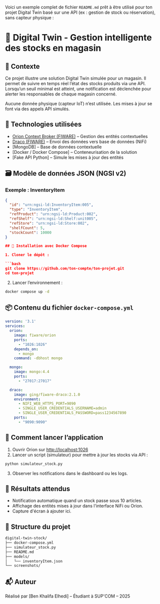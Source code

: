 Voici un exemple complet de fichier `README.md` prêt à être utilisé pour ton projet Digital Twin basé sur une API (ex : gestion de stock ou réservation), sans capteur physique :

# 🧠 Digital Twin - Gestion intelligente des stocks en magasin

## 📝 Contexte

Ce projet illustre une solution Digital Twin simulée pour un magasin. Il permet de suivre en temps réel l’état des stocks produits via une API. Lorsqu’un seuil minimal est atteint, une notification est déclenchée pour alerter les responsables de chaque magasin concerné.

Aucune donnée physique (capteur IoT) n’est utilisée. Les mises à jour se font via des appels API simulés.

## 🧩 Technologies utilisées

- [Orion Context Broker (FIWARE)](https://fiware-orion.readthedocs.io/) – Gestion des entités contextuelles
- [Draco (FIWARE)](https://fiware-draco.readthedocs.io/) – Envoi des données vers base de données (NiFi)
- [MongoDB] – Base de données contextuelle
- [Docker / Docker Compose] – Conteneurisation de la solution
- [Fake API Python] – Simule les mises à jour des entités

## 🗃️ Modèle de données JSON (NGSI v2)

### Exemple : InventoryItem

```json
{
  "id": "urn:ngsi-ld:InventoryItem:005",
  "type": "InventoryItem",
  "refProduct": "urn:ngsi-ld:Product:002",
  "refShelf": "urn:ngsi-ld:Shelf:unit005",
  "refStore": "urn:ngsi-ld:Store:002",
  "shelfCount": 5,
  "stockCount": 10000
}

## 🐳 Installation avec Docker Compose

1. Cloner le dépôt :

```bash
git clone https://github.com/ton-compte/ton-projet.git
cd ton-projet
```

2. Lancer l’environnement :

```bash
docker compose up -d
```

## 📦 Contenu du fichier `docker-compose.yml`

```yaml
version: '3.1'
services:
  orion:
    image: fiware/orion
    ports:
      - "1026:1026"
    depends_on:
      - mongo
    command: -dbhost mongo

  mongo:
    image: mongo:4.4
    ports:
      - "27017:27017"

  draco:
    image: ging/fiware-draco:2.1.0
    environment:
      - NIFI_WEB_HTTPS_PORT=9090
      - SINGLE_USER_CREDENTIALS_USERNAME=admin
      - SINGLE_USER_CREDENTIALS_PASSWORD=pass1234567890
    ports:
      - "9090:9090"
```

## 🚀 Comment lancer l’application

1. Ouvrir Orion sur [http://localhost:1026](http://localhost:1026)
2. Lancer un script (simulateur) pour mettre à jour les stocks via API :

```bash
python simulateur_stock.py
```

3. Observer les notifications dans le dashboard ou les logs.

## 📸 Résultats attendus

* Notification automatique quand un stock passe sous 10 articles.
* Affichage des entités mises à jour dans l'interface NiFi ou Orion.
* Capture d'écran à ajouter ici.

## 📁 Structure du projet

```bash
digital-twin-stock/
├── docker-compose.yml
├── simulateur_stock.py
├── README.md
├── models/
│   └── inventoryItem.json
└── screenshots/
```

## 📬 Auteur

Réalisé par \[Ben Khalifa Elhedi] – Étudiant à SUP'COM – 2025

```
```
